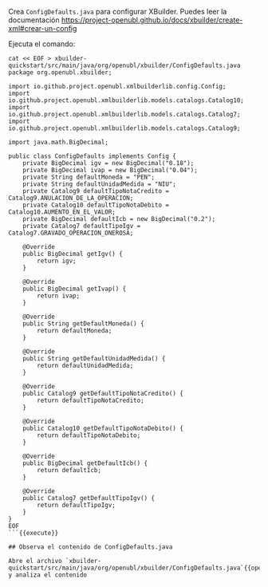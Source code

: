 Crea `ConfigDefaults.java` para configurar XBuilder. Puedes leer la documentación https://project-openubl.github.io/docs/xbuilder/create-xml#crear-un-config

Ejecuta el comando:

```shell
cat << EOF > xbuilder-quickstart/src/main/java/org/openubl/xbuilder/ConfigDefaults.java
package org.openubl.xbuilder;

import io.github.project.openubl.xmlbuilderlib.config.Config;
import io.github.project.openubl.xmlbuilderlib.models.catalogs.Catalog10;
import io.github.project.openubl.xmlbuilderlib.models.catalogs.Catalog7;
import io.github.project.openubl.xmlbuilderlib.models.catalogs.Catalog9;

import java.math.BigDecimal;

public class ConfigDefaults implements Config {
    private BigDecimal igv = new BigDecimal("0.18");
    private BigDecimal ivap = new BigDecimal("0.04");
    private String defaultMoneda = "PEN";
    private String defaultUnidadMedida = "NIU";
    private Catalog9 defaultTipoNotaCredito = Catalog9.ANULACION_DE_LA_OPERACION;
    private Catalog10 defaultTipoNotaDebito = Catalog10.AUMENTO_EN_EL_VALOR;
    private BigDecimal defaultIcb = new BigDecimal("0.2");
    private Catalog7 defaultTipoIgv = Catalog7.GRAVADO_OPERACION_ONEROSA;

    @Override
    public BigDecimal getIgv() {
        return igv;
    }

    @Override
    public BigDecimal getIvap() {
        return ivap;
    }

    @Override
    public String getDefaultMoneda() {
        return defaultMoneda;
    }

    @Override
    public String getDefaultUnidadMedida() {
        return defaultUnidadMedida;
    }

    @Override
    public Catalog9 getDefaultTipoNotaCredito() {
        return defaultTipoNotaCredito;
    }

    @Override
    public Catalog10 getDefaultTipoNotaDebito() {
        return defaultTipoNotaDebito;
    }

    @Override
    public BigDecimal getDefaultIcb() {
        return defaultIcb;
    }

    @Override
    public Catalog7 getDefaultTipoIgv() {
        return defaultTipoIgv;
    }
}
EOF
```{{execute}}

## Observa el contenido de ConfigDefaults.java

Abre el archivo `xbuilder-quickstart/src/main/java/org/openubl/xbuilder/ConfigDefaults.java`{{open}} y analiza el contenido